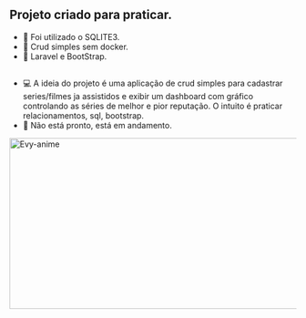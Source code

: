 ## Projeto criado para praticar.

- 😬 Foi utilizado o SQLITE3.
- 😬 Crud simples sem docker.
- 😬 Laravel e BootStrap.
##

- 💻 A ideia do projeto é uma aplicação de crud simples para cadastrar series/filmes ja assistidos e exibir um dashboard
 com gráfico controlando as séries de melhor e pior reputação. O intuito é praticar relacionamentos, sql, bootstrap.
- 📌 Não está pronto, está em andamento.

<div>
 <img align="center" alt="Evy-anime" height="300" width="700" src="https://cdn.discordapp.com/attachments/786276901278056458/876037563222204416/unknown.png">
</div>
